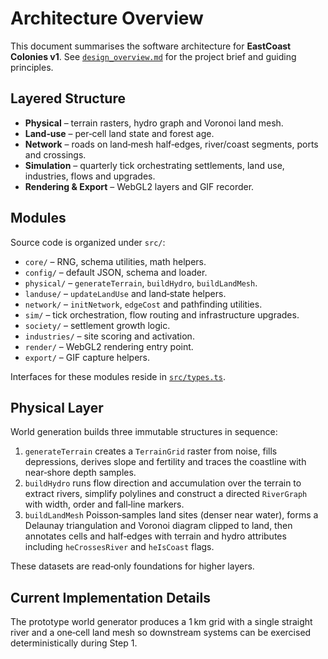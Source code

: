 # Architecture Overview

This document summarises the software architecture for **EastCoast Colonies v1**. See [`design_overview.md`](design_overview.md) for the project brief and guiding principles.

## Layered Structure
- **Physical** – terrain rasters, hydro graph and Voronoi land mesh.
- **Land‑use** – per‑cell land state and forest age.
- **Network** – roads on land‑mesh half‑edges, river/coast segments, ports and crossings.
- **Simulation** – quarterly tick orchestrating settlements, land use, industries, flows and upgrades.
- **Rendering & Export** – WebGL2 layers and GIF recorder.

## Modules
Source code is organized under `src/`:
- `core/` – RNG, schema utilities, math helpers.
- `config/` – default JSON, schema and loader.
- `physical/` – `generateTerrain`, `buildHydro`, `buildLandMesh`.
- `landuse/` – `updateLandUse` and land‑state helpers.
- `network/` – `initNetwork`, `edgeCost` and pathfinding utilities.
- `sim/` – tick orchestration, flow routing and infrastructure upgrades.
- `society/` – settlement growth logic.
- `industries/` – site scoring and activation.
- `render/` – WebGL2 rendering entry point.
- `export/` – GIF capture helpers.

Interfaces for these modules reside in [`src/types.ts`](../src/types.ts).

## Physical Layer
World generation builds three immutable structures in sequence:
1. `generateTerrain` creates a `TerrainGrid` raster from noise, fills depressions,
   derives slope and fertility and traces the coastline with near‑shore depth samples.
2. `buildHydro` runs flow direction and accumulation over the terrain to extract rivers,
   simplify polylines and construct a directed `RiverGraph` with width, order and fall‑line markers.
3. `buildLandMesh` Poisson‑samples land sites (denser near water), forms a Delaunay triangulation
   and Voronoi diagram clipped to land, then annotates cells and half‑edges with terrain and hydro
   attributes including `heCrossesRiver` and `heIsCoast` flags.

These datasets are read‑only foundations for higher layers.

## Current Implementation Details
The prototype world generator produces a 1 km grid with a single straight river and a one‑cell land mesh so downstream systems can be exercised deterministically during Step 1.

